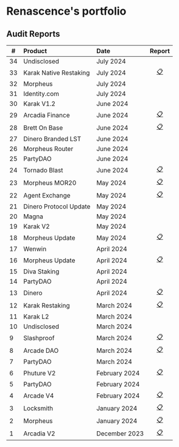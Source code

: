 # Renascence's portfolio

## Audit Reports

| #   | Product                | Date          |                                       Report                                        |
| --- | :--------------------- | :------------ | :---------------------------------------------------------------------------------: |
| 34  | Undisclosed            | July 2024     |                                                                                     |
| 33  | Karak Native Restaking | July 2024     |  [📋](./reports/Renascence%20-%20Karak%20Native%20Restaking%20Audit%20Report.pdf)  |
| 32  | Morpheus               | July 2024     |                                                                                     |
| 31  | Identity.com           | July 2024     |                                                                                     |
| 30  | Karak V1.2             | June 2024     |                                                                                     |
| 29  | Arcadia Finance        | June 2024     |           [📋](./reports/Arcadia%20-%20Renascence%20Audit%20Report.pdf)            |
| 28  | Brett On Base          | June 2024     |            [📋](./reports/Brett%20-%20Renascence%20Audit%20Report.pdf)             |
| 27  | Dinero Branded LST     | June 2024     |                                                                                     |
| 26  | Morpheus Router        | June 2024     |                                                                                     |
| 25  | PartyDAO               | June 2024     |                                                                                     |
| 24  | Tornado Blast          | June 2024     |       [📋](./reports/Tornado%20Blast%20-%20Renascence%20Audit%20Report.pdf)        |
| 23  | Morpheus MOR20         | May 2024      |            [📋](./reports/MOR20%20-%20Renascence%20Audit%20Report.pdf)             |
| 22  | Agent Exchange         | May 2024      |       [📋](./reports/Agent%20Exchange%20-%20Renascence%20Audit%20Report.pdf)       |
| 21  | Dinero Protocol Update | May 2024      |                                                                                     |
| 20  | Magna                  | May 2024      |                                                                                     |
| 19  | Karak V2               | May 2024      |                                                                                     |
| 18  | Morpheus Update        | May 2024      | [📋](./reports/Morpheus%20Dynamic%20Minter%20-%20Renascence%20Audit%20Report.pdf)  |
| 17  | Wenwin                 | April 2024    |                                                                                     |
| 16  | Morpheus Update        | April 2024    | [📋](./reports/Morpheus%20L2TokenReceiverV2%20-%20Renascence%20Audit%20Report.pdf) |
| 15  | Diva Staking           | April 2024    |                                                                                     |
| 14  | PartyDAO               | April 2024    |                                                                                     |
| 13  | Dinero                 | April 2024    |    [📋](./reports/Institutional%20Pirex%20-%20Renascence%20Audit%20Report.pdf)     |
| 12  | Karak Restaking        | March 2024    |      [📋](./reports/Karak%20Restaking%20-%20Renascence%20Audit%20Report.pdf)       |
| 11  | Karak L2               | March 2024    |                                                                                     |
| 10  | Undisclosed            | March 2024    |                                                                                     |
| 9   | Slashproof             | March 2024    |          [📋](./reports/Slashproof%20-%20Renascence%20Audit%20Report.pdf)          |
| 8   | Arcade DAO             | March 2024    |       [📋](./reports/Arcade%20Staking%20-%20Renascence%20Audit%20Report.pdf)       |
| 7   | PartyDAO               | March 2024    |                                                                                     |
| 6   | Phuture V2             | February 2024 |         [📋](./reports/Phuture%20V2%20-%20Renascence%20Audit%20Report.pdf)         |
| 5   | PartyDAO               | February 2024 |                                                                                     |
| 4   | Arcade V4              | February 2024 |         [📋](./reports/Arcade%20V4%20-%20Renascence%20Audit%20Report.pdf)          |
| 3   | Locksmith              | January 2024  |          [📋](./reports/Locksmith%20-%20Renascence%20Audit%20Report.pdf)           |
| 2   | Morpheus               | January 2024  |           [📋](./reports/Morpheus%20-%20Renascence%20Audit%20Report.pdf)           |
| 1   | Arcadia V2             | December 2023 |         [📋](./reports/Arcadia%20V2%20-%20Renascence%20Audit%20Report.pdf)         |
